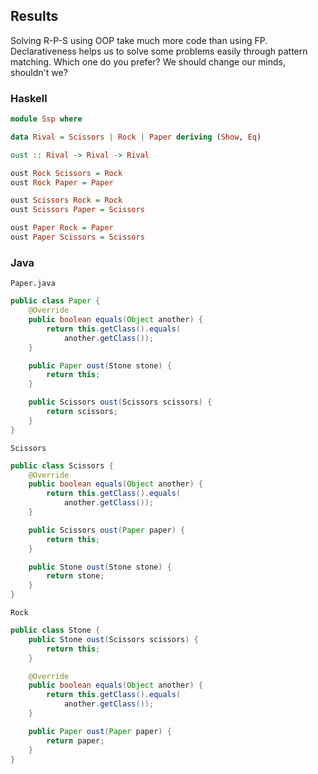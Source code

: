 ## Results

Solving R-P-S using OOP take much more code than using FP.
Declarativeness helps us to solve some problems easily through pattern matching.
Which one do you prefer?
We should change our minds, shouldn't we?

### Haskell 

```hs
module Ssp where

data Rival = Scissors | Rock | Paper deriving (Show, Eq)

oust :: Rival -> Rival -> Rival

oust Rock Scissors = Rock
oust Rock Paper = Paper

oust Scissors Rock = Rock
oust Scissors Paper = Scissors

oust Paper Rock = Paper
oust Paper Scissors = Scissors
```

### Java

```Paper.java```

```java
public class Paper {
    @Override
    public boolean equals(Object another) {
        return this.getClass().equals(
            another.getClass());
    }

    public Paper oust(Stone stone) {
        return this;
    }

    public Scissors oust(Scissors scissors) {
        return scissors;
    }
}
```

```Scissors```

```java
public class Scissors {
    @Override
    public boolean equals(Object another) {
        return this.getClass().equals(
            another.getClass());
    }

    public Scissors oust(Paper paper) {
        return this;
    }

    public Stone oust(Stone stone) {
        return stone;
    }
}
```

```Rock```

```java
public class Stone {
    public Stone oust(Scissors scissors) {
        return this;
    }

    @Override
    public boolean equals(Object another) {
        return this.getClass().equals(
            another.getClass());
    }

    public Paper oust(Paper paper) {
        return paper;
    }
}
```
